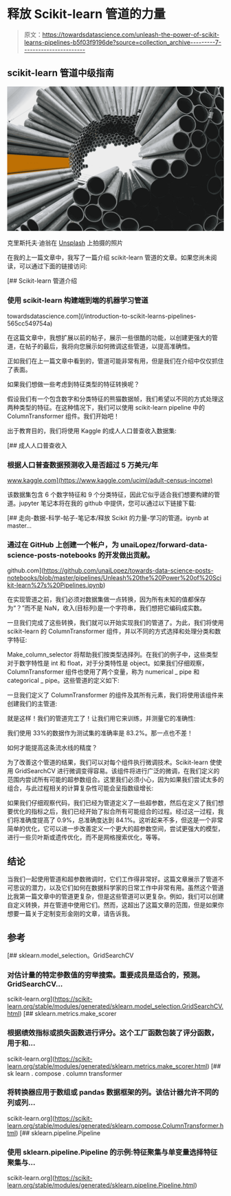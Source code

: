 # 释放 Scikit-learn 管道的力量

> 原文：<https://towardsdatascience.com/unleash-the-power-of-scikit-learns-pipelines-b5f03f9196de?source=collection_archive---------7----------------------->

## scikit-learn 管道中级指南

![](img/8b90c4bff358528ba913bb4bdb5a6eaf.png)

克里斯托夫·迪翁在 [Unsplash](https://unsplash.com?utm_source=medium&utm_medium=referral) 上拍摄的照片

在我的上一篇文章中，我写了一篇介绍 scikit-learn 管道的文章。如果您尚未阅读，可以通过下面的链接访问:

[](/introduction-to-scikit-learns-pipelines-565cc549754a) [## Scikit-learn 管道介绍

### 使用 scikit-learn 构建端到端的机器学习管道

towardsdatascience.com](/introduction-to-scikit-learns-pipelines-565cc549754a) 

在这篇文章中，我想扩展以前的帖子，展示一些很酷的功能，以创建更强大的管道，在帖子的最后，我将向您展示如何微调这些管道，以提高准确性。

正如我们在上一篇文章中看到的，管道可能非常有用，但是我们在介绍中仅仅抓住了表面。

如果我们想做一些考虑到特征类型的特征转换呢？

假设我们有一个包含数字和分类特征的熊猫数据帧，我们希望以不同的方式处理这两种类型的特征。在这种情况下，我们可以使用 scikit-learn pipeline 中的 ColumnTransformer 组件。我们开始吧！

出于教育目的，我们将使用 Kaggle 的成人人口普查收入数据集:

[](https://www.kaggle.com/uciml/adult-census-income) [## 成人人口普查收入

### 根据人口普查数据预测收入是否超过 5 万美元/年

www.kaggle.com](https://www.kaggle.com/uciml/adult-census-income) 

该数据集包含 6 个数字特征和 9 个分类特征，因此它似乎适合我们想要构建的管道。jupyter 笔记本将在我的 github 中提供，您可以通过以下链接下载:

[](https://github.com/unaiLopez/towards-data-science-posts-notebooks/blob/master/pipelines/Unleash%20the%20Power%20of%20Scikit-learn%27s%20Pipelines.ipynb) [## 走向-数据-科学-帖子-笔记本/释放 Scikit 的力量-学习的管道。ipynb at master…

### 通过在 GitHub 上创建一个帐户，为 unaiLopez/forward-data-science-posts-notebooks 的开发做出贡献。

github.com](https://github.com/unaiLopez/towards-data-science-posts-notebooks/blob/master/pipelines/Unleash%20the%20Power%20of%20Scikit-learn%27s%20Pipelines.ipynb) 

在实现管道之前，我们必须对数据集做一点转换，因为所有未知的值都保存为“？”而不是 NaN，收入(目标列)是一个字符串，我们想把它编码成实数。

一旦我们完成了这些转换，我们就可以开始实现我们的管道了。为此，我们将使用 scikit-learn 的 ColumnTransformer 组件，并以不同的方式选择和处理分类和数字特征:

Make_column_selector 将帮助我们按类型选择列。在我们的例子中，这些类型对于数字特性是 int 和 float，对于分类特性是 object。如果我们仔细观察，ColumnTransformer 组件也使用了两个变量，称为 numerical _ pipe 和 categorical _ pipe。这些管道的定义如下:

一旦我们定义了 ColumnTransformer 的组件及其所有元素，我们将使用该组件来创建我们的主管道:

就是这样！我们的管道完工了！让我们用它来训练，并测量它的准确性:

我们使用 33%的数据作为测试集的准确率是 83.2%。那一点也不差！

如何才能提高这条流水线的精度？

为了改善这个管道的结果，我们可以对每个组件执行微调技术。Scikit-learn 使使用 GridSearchCV 进行微调变得容易。该组件将进行广泛的微调，在我们定义的范围内尝试所有可能的超参数组合。这里我们必须小心，因为如果我们尝试太多的组合，与此过程相关的计算复杂性可能会呈指数级增长:

如果我们仔细观察代码，我们已经为管道定义了一些超参数，然后在定义了我们想要优化的指标之后，我们已经开始了拟合所有可能组合的过程。经过这一过程，我们将准确度提高了 0.9%，总准确度达到 84.1%。这听起来不多，但这是一个非常简单的优化，它可以进一步改善定义一个更大的超参数空间，尝试更强大的模型，进行一些贝叶斯或遗传优化，而不是网格搜索优化，等等。

## 结论

当我们一起使用管道和超参数微调时，它们工作得非常好。这篇文章展示了管道不可思议的潜力，以及它们如何在数据科学家的日常工作中非常有用。虽然这个管道比我第一篇文章中的管道更复杂，但是这些管道可以更复杂。例如，我们可以创建自定义转换，并在管道中使用它们。然而，这超出了这篇文章的范围，但是如果你想要一篇关于定制变形金刚的文章，请告诉我。

## 参考

[](https://scikit-learn.org/stable/modules/generated/sklearn.model_selection.GridSearchCV.html) [## sklearn.model_selection。GridSearchCV

### 对估计量的特定参数值的穷举搜索。重要成员是适合的，预测。GridSearchCV…

scikit-learn.org](https://scikit-learn.org/stable/modules/generated/sklearn.model_selection.GridSearchCV.html) [](https://scikit-learn.org/stable/modules/generated/sklearn.metrics.make_scorer.html) [## sklearn.metrics.make_scorer

### 根据绩效指标或损失函数进行评分。这个工厂函数包装了评分函数，用于和…

scikit-learn.org](https://scikit-learn.org/stable/modules/generated/sklearn.metrics.make_scorer.html) [](https://scikit-learn.org/stable/modules/generated/sklearn.compose.ColumnTransformer.html) [## sk learn . compose . column transformer

### 将转换器应用于数组或 pandas 数据框架的列。该估计器允许不同的列或列…

scikit-learn.org](https://scikit-learn.org/stable/modules/generated/sklearn.compose.ColumnTransformer.html) [](https://scikit-learn.org/stable/modules/generated/sklearn.pipeline.Pipeline.html) [## sklearn.pipeline.Pipeline

### 使用 sklearn.pipeline.Pipeline 的示例:特征聚集与单变量选择特征聚集与…

scikit-learn.org](https://scikit-learn.org/stable/modules/generated/sklearn.pipeline.Pipeline.html)